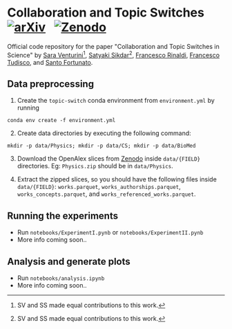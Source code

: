 # Collaboration and Topic Switches &nbsp; &nbsp; [![arXiv](https://img.shields.io/badge/arXiv-2304.06826-b31b1b.svg)](https://arxiv.org/abs/2304.06826) &nbsp; [![Zenodo](https://zenodo.org/badge/DOI/10.5281/zenodo.7834414.svg)](https://doi.org/10.5281/zenodo.7834414)



Official code repository for the paper "Collaboration and Topic Switches in Science" by [Sara Venturini](https://saraventurini.github.io/)[^1], [Satyaki Sikdar](https://satyaki.net)[^1], [Francesco Rinaldi](https://sites.google.com/view/francescorinaldi/), [Francesco Tudisco](https://ftudisco.gitlab.io/post/), and [Santo Fortunato](https://www.santofortunato.net/). 

[^1]: SV and SS made equal contributions to this work.

## Data preprocessing
1. Create the `topic-switch` conda environment from `environment.yml` by running 
```
conda env create -f environment.yml
```

2. Create data directories by executing the following command:
```
mkdir -p data/Physics; mkdir -p data/CS; mkdir -p data/BioMed
```

3. Download the OpenAlex slices from [Zenodo](https://doi.org/10.5281/zenodo.7834414) inside `data/{FIELD}` directories. 
Eg: `Physics.zip` should be in `data/Physics`.

4. Extract the zipped slices, so you should have the following files inside `data/{FIELD}`: 
`works.parquet`, `works_authorships.parquet`, `works_concepts.parquet`, and `works_referenced_works.parquet`.   

## Running the experiments 
* Run `notebooks/ExperimentI.pynb` or `notebooks/ExperimentII.pynb`
* More info coming soon..

## Analysis and generate plots 
* Run `notebooks/analysis.ipynb`
* More info coming soon..
